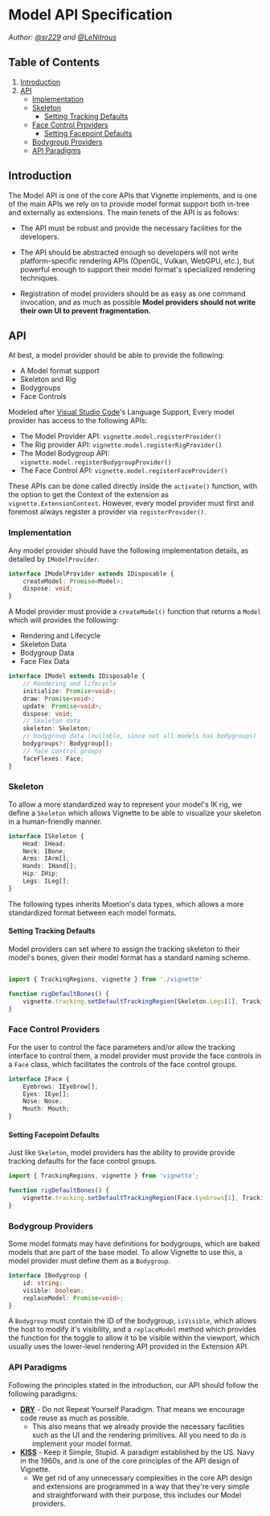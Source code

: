 # Model API Specification

*Author: [@sr229](https://git.io/sr229) and [@LeNitrous](https://github.com/LeNitrous)*

## Table of Contents

1. [Introduction](#Introduction)
2. [API](#API)
      - [Implementation](#Implementation)
      - [Skeleton](#Skeleton)
         - [Setting Tracking Defaults](#setting-tracking-defaults)
      - [Face Control Providers](#Face-Control-Providers)
         - [Setting Facepoint Defaults](#setting-facepoint-defaults)
      - [Bodygroup Providers](#bodygroup-providers)
      - [API Paradigms](#API-Paradigms)


## Introduction

The Model API is one of the core APIs that Vignette implements, and is one of the main APIs we rely on to provide model format support both in-tree and externally as extensions. The main tenets of the API is as follows:

- The API must be robust and provide the necessary facilities for the developers.
- The API should be abstracted enough so developers will not write platform-specific rendering APIs (OpenGL, Vulkan, WebGPU, etc.), but powerful enough to support their model format's specialized rendering techniques.

- Registration of model providers should be as easy as one command invocation, and as much as possible **Model providers should not write their own UI to prevent fragmentation.**


## API

At best, a model provider should be able to provide the following:

- A Model format support
- Skeleton and Rig
- Bodygroups
- Face Controls

Modeled after [Visual Studio Code](https://code.visualstudio.com/api/language-extensions/overview)'s Language Support, Every model provider has access to the following APIs:

- The Model Provider API: `vignette.model.registerProvider()`
- The Rig provider API: `vignette.model.registerRigProvider()`
- The Model Bodygroup API: `vignette.model.registerBodygroupProvider()`
- The Face Control API: `vignette.model.registerFaceProvider()`

These APIs can be done called directly inside the `activate()` function, with the option to get the Context of the extension as `vignette.ExtensionContext`. However, every model provider must first and foremost always register a provider via `registerProvider()`.

### Implementation

Any model provider should have the following implementation details, as detailed by `IModelProvider`.

```typescript
interface IModelProvider extends IDisposable {
    createModel: Promise<Model>;
    dispose: void;
}
```

A Model provider must provide a `createModel()` function that returns a `Model` which will provides the following:

- Rendering and Lifecycle
- Skeleton Data
- Bodygroup Data 
- Face Flex Data

```typescript
interface IModel extends IDisposable {
    // Rendering and lifecycle
    initialize: Promise<void>;
    draw: Promise<void>;
    update: Promise<void>;
    dispose: void;
    // Skeleton data
    skeleton: Skeleton;
    // bodygroup data (nullable, since not all models has bodygroups)
    bodygroups?: Bodygroup[];
    // face control groups
    faceFlexes: Face;
}
```

### Skeleton

To allow a more standardized way to represent your model's IK rig, we define a `Skeleton` which allows Vignette to be able to visualize your skeleton in a human-friendly manner.

```typescript
interface ISkeleton {
    Head: IHead;
    Neck: IBone;
    Arms: IArm[];
    Hands: IHand[];
    Hip: IHip;
    Legs: ILeg[];
}
```

The following types inherits Moetion's data types, which allows a more standardized format between each model formats.

#### Setting Tracking Defaults

Model providers can set where to assign the tracking skeleton to their model's bones, given their model format has a standard naming scheme. 

```typescript

import { TrackingRegions, vignette } from './vignette'

function rigDefaultBones() {
    vignette.tracking.setDefaultTrackingRegion(Skeleton.Legs[1], TrackingRegions.Legs[1]);
}

```

### Face Control Providers

For the user to control the face parameters and/or allow the tracking interface to control them, a model provider must provide the face controls in a `Face` class, which facilitates the controls of the face control groups.

```typescript
interface IFace {
    Eyebrows: IEyebrow[];
    Eyes: IEye[];
    Nose: Nose;
    Mouth: Mouth;
}
```

#### Setting Facepoint Defaults

Just like `Skeleton`, model providers has the ability to provide provide tracking defaults for the face control groups.

```typescript
import { TrackingRegions, vignette } from 'vignette';

function rigDefaultBones() {
    vignette.tracking.setDefaultTrackingRegion(Face.Eyebrows[1], TrackingRegions.Face.Eyebrows[1]);
}
```

### Bodygroup Providers

Some model formats may have definitions for bodygroups, which are baked models that are part of the base model. To allow Vignette to use this, a model provider must define them as a `Bodygroup`.

```typescript
interface IBodygroup {
    id: string;
    visible: boolean;
    replaceModel: Promise<void>;
}
```
A `Bodygroup` must contain the ID of the bodygroup, `isVisible`, which allows the host to modify it's visibility, and a `replaceModel` method which provides the function for the toggle to allow it to be visible within the viewport, which usually uses the lower-level rendering API provided in the Extension API.


### API Paradigms

Following the principles stated in the introduction, our API should follow the following paradigms:
  - [**DRY**](https://en.wikipedia.org/wiki/Don%27t_repeat_yourself) - Do not Repeat Yourself Paradigm. That means we encourage code reuse as much as possible.
      - This also means that we already provide the necessary facilities such as the UI and the rendering primitives. All you need to do is implement your model format.
   - [**KISS**](https://en.wikipedia.org/wiki/KISS_principle) - Keep it Simple, Stupid. A paradigm established by the US. Navy in the 1960s, and is one of the core principles of the API design of Vignette. 
      - We get rid of any unnecessary complexities in the core API design and extensions are programmed in a way that they're very simple and straightforward with their purpose, this includes our Model providers.
